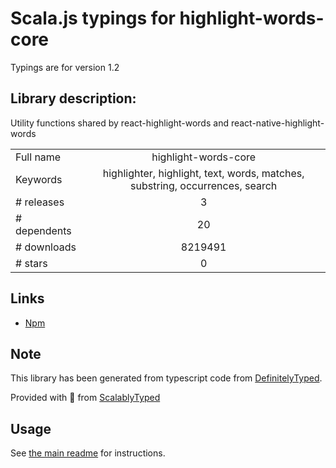 
# Scala.js typings for highlight-words-core

Typings are for version 1.2

## Library description:
Utility functions shared by react-highlight-words and react-native-highlight-words

|                    |                 |
| ------------------ | :-------------: |
| Full name          | highlight-words-core |
| Keywords           | highlighter, highlight, text, words, matches, substring, occurrences, search |
| # releases         | 3 |
| # dependents       | 20 |
| # downloads        | 8219491 |
| # stars            | 0 |

## Links
- [Npm](https://www.npmjs.com/package/highlight-words-core)
    


## Note
This library has been generated from typescript code from [DefinitelyTyped](https://definitelytyped.org).

Provided with :purple_heart: from [ScalablyTyped](https://github.com/oyvindberg/ScalablyTyped)

## Usage
See [the main readme](../../readme.md) for instructions.


